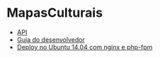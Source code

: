 MapasCulturais
==============

- [API](api.md)
- [Guia do desenvolvedor](developer-guide.md)
- [Deploy no Ubuntu 14.04 com nginx e php-fpm](deploy-ubuntu-14.04.md)
